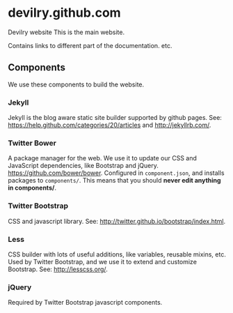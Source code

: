 # devilry.github.com


Devilry website
This is the main website.

Contains links to different part of the documentation. etc.


## Components
We use these components to build the website.

### Jekyll
Jekyll is the blog aware static site builder supported by github pages. See:
https://help.github.com/categories/20/articles and http://jekyllrb.com/.

### Twitter Bower
A package manager for the web. We use it to update our CSS and JavaScript
dependencies, like Bootstrap and jQuery.  https://github.com/bower/bower.
Configured in ``component.json``, and installs packages to ``components/``.
This means that you should **never edit anything in components/**. 

### Twitter Bootstrap
CSS and javascript library. See: http://twitter.github.io/bootstrap/index.html.

### Less
CSS builder with lots of useful additions, like variables, reusable mixins,
etc. Used by Twitter Bootstrap, and we use it to extend and customize
Bootstrap. See: http://lesscss.org/.

### jQuery
Required by Twitter Bootstrap javascript components.

